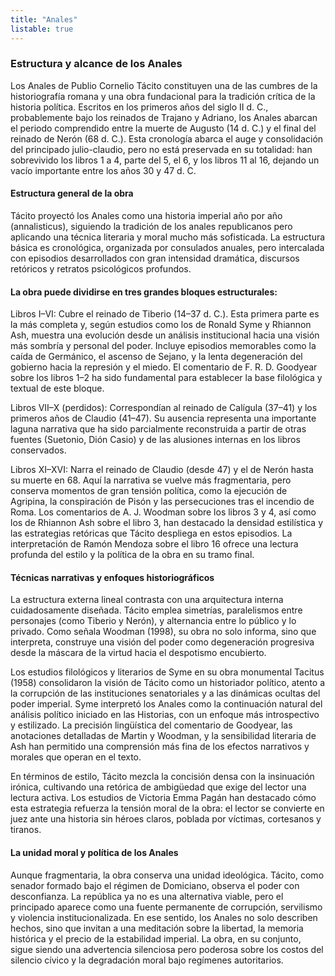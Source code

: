 ```yaml
---
title: "Anales"
listable: true
---
```

### Estructura y alcance de los Anales

Los Anales de Publio Cornelio Tácito constituyen una de las cumbres de la historiografía romana y una obra fundacional para la tradición crítica de la historia política. Escritos en los primeros años del siglo II d. C., probablemente bajo los reinados de Trajano y Adriano, los Anales abarcan el periodo comprendido entre la muerte de Augusto (14 d. C.) y el final del reinado de Nerón (68 d. C.). Esta cronología abarca el auge y consolidación del principado julio-claudio, pero no está preservada en su totalidad: han sobrevivido los libros 1 a 4, parte del 5, el 6, y los libros 11 al 16, dejando un vacío importante entre los años 30 y 47 d. C.

#### Estructura general de la obra

Tácito proyectó los Anales como una historia imperial año por año (annalisticus), siguiendo la tradición de los anales republicanos pero aplicando una técnica literaria y moral mucho más sofisticada. La estructura básica es cronológica, organizada por consulados anuales, pero intercalada con episodios desarrollados con gran intensidad dramática, discursos retóricos y retratos psicológicos profundos.

#### La obra puede dividirse en tres grandes bloques estructurales:

Libros I–VI: Cubre el reinado de Tiberio (14–37 d. C.). Esta primera parte es la más completa y, según estudios como los de Ronald Syme y Rhiannon Ash, muestra una evolución desde un análisis institucional hacia una visión más sombría y personal del poder. Incluye episodios memorables como la caída de Germánico, el ascenso de Sejano, y la lenta degeneración del gobierno hacia la represión y el miedo. El comentario de F. R. D. Goodyear sobre los libros 1–2 ha sido fundamental para establecer la base filológica y textual de este bloque.

Libros VII–X (perdidos): Correspondían al reinado de Calígula (37–41) y los primeros años de Claudio (41–47). Su ausencia representa una importante laguna narrativa que ha sido parcialmente reconstruida a partir de otras fuentes (Suetonio, Dión Casio) y de las alusiones internas en los libros conservados.

Libros XI–XVI: Narra el reinado de Claudio (desde 47) y el de Nerón hasta su muerte en 68. Aquí la narrativa se vuelve más fragmentaria, pero conserva momentos de gran tensión política, como la ejecución de Agripina, la conspiración de Pisón y las persecuciones tras el incendio de Roma. Los comentarios de A. J. Woodman sobre los libros 3 y 4, así como los de Rhiannon Ash sobre el libro 3, han destacado la densidad estilística y las estrategias retóricas que Tácito despliega en estos episodios. La interpretación de Ramón Mendoza sobre el libro 16 ofrece una lectura profunda del estilo y la política de la obra en su tramo final.

#### Técnicas narrativas y enfoques historiográficos 

La estructura externa lineal contrasta con una arquitectura interna cuidadosamente diseñada. Tácito emplea simetrías, paralelismos entre personajes (como Tiberio y Nerón), y alternancia entre lo público y lo privado. Como señala Woodman (1998), su obra no solo informa, sino que interpreta, construye una visión del poder como degeneración progresiva desde la máscara de la virtud hacia el despotismo encubierto.

Los estudios filológicos y literarios de Syme en su obra monumental Tacitus (1958) consolidaron la visión de Tácito como un historiador político, atento a la corrupción de las instituciones senatoriales y a las dinámicas ocultas del poder imperial. Syme interpretó los Anales como la continuación natural del análisis político iniciado en las Historias, con un enfoque más introspectivo y estilizado. La precisión lingüística del comentario de Goodyear, las anotaciones detalladas de Martin y Woodman, y la sensibilidad literaria de Ash han permitido una comprensión más fina de los efectos narrativos y morales que operan en el texto.

En términos de estilo, Tácito mezcla la concisión densa con la insinuación irónica, cultivando una retórica de ambigüedad que exige del lector una lectura activa. Los estudios de Victoria Emma Pagán han destacado cómo esta estrategia refuerza la tensión moral de la obra: el lector se convierte en juez ante una historia sin héroes claros, poblada por víctimas, cortesanos y tiranos.

#### La unidad moral y política de los Anales 

Aunque fragmentaria, la obra conserva una unidad ideológica. Tácito, como senador formado bajo el régimen de Domiciano, observa el poder con desconfianza. La república ya no es una alternativa viable, pero el principado aparece como una fuente permanente de corrupción, servilismo y violencia institucionalizada. En ese sentido, los Anales no solo describen hechos, sino que invitan a una meditación sobre la libertad, la memoria histórica y el precio de la estabilidad imperial. La obra, en su conjunto, sigue siendo una advertencia silenciosa pero poderosa sobre los costos del silencio cívico y la degradación moral bajo regímenes autoritarios.